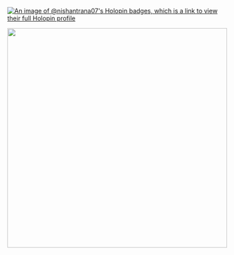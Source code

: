 
[![An image of @nishantrana07's Holopin badges, which is a link to view their full Holopin profile](https://holopin.me/nishantrana07)](https://holopin.io/@nishantrana07)
<!---
NishantRana07/NishantRana07 is a ✨ special ✨ repository because its `README.md` (this file) appears on your GitHub profile.
You can click the Preview link to take a look at your changes.
--->

    
<img src="https://api.vaunt.dev/v1/github/entities/nishantrana07/achievements?format=svg&limit=3" width="500" />




